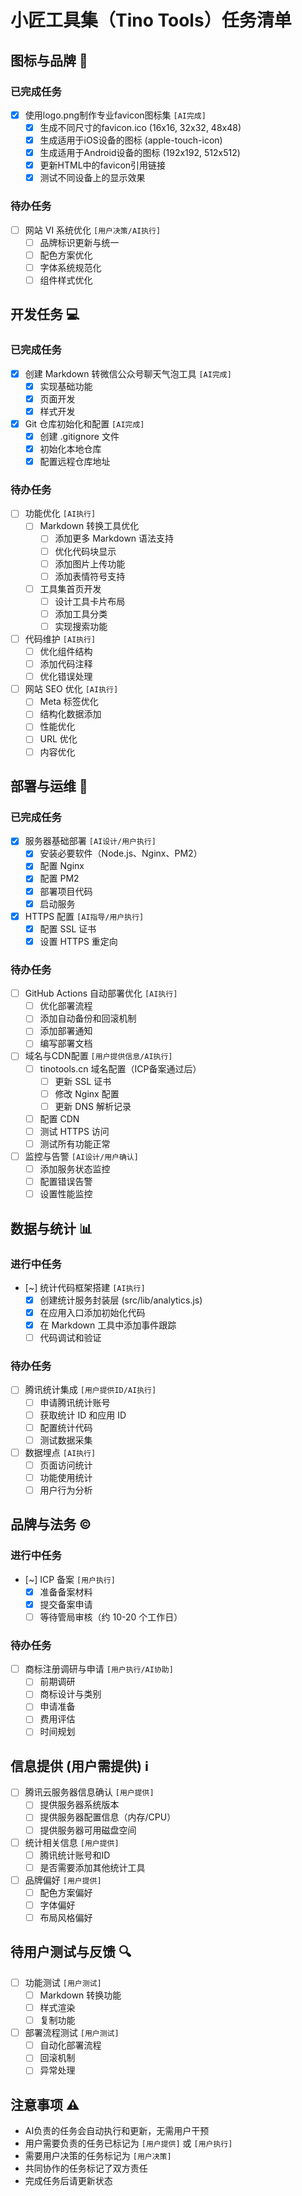 # 小匠工具集（Tino Tools）任务清单

## 图标与品牌 🎨

### 已完成任务
- [x] 使用logo.png制作专业favicon图标集 `[AI完成]`
  - [x] 生成不同尺寸的favicon.ico (16x16, 32x32, 48x48)
  - [x] 生成适用于iOS设备的图标 (apple-touch-icon)
  - [x] 生成适用于Android设备的图标 (192x192, 512x512)
  - [x] 更新HTML中的favicon引用链接
  - [x] 测试不同设备上的显示效果

### 待办任务
- [ ] 网站 VI 系统优化 `[用户决策/AI执行]`
  - [ ] 品牌标识更新与统一
  - [ ] 配色方案优化
  - [ ] 字体系统规范化
  - [ ] 组件样式优化

## 开发任务 💻

### 已完成任务
- [x] 创建 Markdown 转微信公众号聊天气泡工具 `[AI完成]`
  - [x] 实现基础功能
  - [x] 页面开发
  - [x] 样式开发
- [x] Git 仓库初始化和配置 `[AI完成]`
  - [x] 创建 .gitignore 文件
  - [x] 初始化本地仓库
  - [x] 配置远程仓库地址

### 待办任务
- [ ] 功能优化 `[AI执行]`
  - [ ] Markdown 转换工具优化
    - [ ] 添加更多 Markdown 语法支持
    - [ ] 优化代码块显示
    - [ ] 添加图片上传功能
    - [ ] 添加表情符号支持
  - [ ] 工具集首页开发
    - [ ] 设计工具卡片布局
    - [ ] 添加工具分类
    - [ ] 实现搜索功能
  
- [ ] 代码维护 `[AI执行]`
  - [ ] 优化组件结构
  - [ ] 添加代码注释
  - [ ] 优化错误处理
  
- [ ] 网站 SEO 优化 `[AI执行]`
  - [ ] Meta 标签优化
  - [ ] 结构化数据添加
  - [ ] 性能优化
  - [ ] URL 优化
  - [ ] 内容优化

## 部署与运维 🚀

### 已完成任务
- [x] 服务器基础部署 `[AI设计/用户执行]`
  - [x] 安装必要软件（Node.js、Nginx、PM2）
  - [x] 配置 Nginx
  - [x] 配置 PM2
  - [x] 部署项目代码
  - [x] 启动服务
- [x] HTTPS 配置 `[AI指导/用户执行]`
  - [x] 配置 SSL 证书
  - [x] 设置 HTTPS 重定向

### 待办任务
- [ ] GitHub Actions 自动部署优化 `[AI执行]`
  - [ ] 优化部署流程
  - [ ] 添加自动备份和回滚机制
  - [ ] 添加部署通知
  - [ ] 编写部署文档

- [ ] 域名与CDN配置 `[用户提供信息/AI执行]`
  - [ ] tinotools.cn 域名配置（ICP备案通过后）
    - [ ] 更新 SSL 证书
    - [ ] 修改 Nginx 配置
    - [ ] 更新 DNS 解析记录
  - [ ] 配置 CDN
  - [ ] 测试 HTTPS 访问
  - [ ] 测试所有功能正常

- [ ] 监控与告警 `[AI设计/用户确认]`
  - [ ] 添加服务状态监控
  - [ ] 配置错误告警
  - [ ] 设置性能监控

## 数据与统计 📊

### 进行中任务
- [~] 统计代码框架搭建 `[AI执行]`
  - [x] 创建统计服务封装层 (src/lib/analytics.js)
  - [x] 在应用入口添加初始化代码
  - [x] 在 Markdown 工具中添加事件跟踪
  - [ ] 代码调试和验证

### 待办任务
- [ ] 腾讯统计集成 `[用户提供ID/AI执行]`
  - [ ] 申请腾讯统计账号
  - [ ] 获取统计 ID 和应用 ID
  - [ ] 配置统计代码
  - [ ] 测试数据采集

- [ ] 数据埋点 `[AI执行]`
  - [ ] 页面访问统计
  - [ ] 功能使用统计
  - [ ] 用户行为分析

## 品牌与法务 ©

### 进行中任务
- [~] ICP 备案 `[用户执行]`
  - [x] 准备备案材料
  - [x] 提交备案申请
  - [ ] 等待管局审核（约 10-20 个工作日）

### 待办任务
- [ ] 商标注册调研与申请 `[用户执行/AI协助]`
  - [ ] 前期调研
  - [ ] 商标设计与类别
  - [ ] 申请准备
  - [ ] 费用评估
  - [ ] 时间规划

## 信息提供 (用户需提供) ℹ️

- [ ] 腾讯云服务器信息确认 `[用户提供]`
  - [ ] 提供服务器系统版本
  - [ ] 提供服务器配置信息（内存/CPU）
  - [ ] 提供服务器可用磁盘空间

- [ ] 统计相关信息 `[用户提供]`
  - [ ] 腾讯统计账号和ID
  - [ ] 是否需要添加其他统计工具
  
- [ ] 品牌偏好 `[用户提供]`
  - [ ] 配色方案偏好
  - [ ] 字体偏好
  - [ ] 布局风格偏好

## 待用户测试与反馈 🔍

- [ ] 功能测试 `[用户测试]`
  - [ ] Markdown 转换功能
  - [ ] 样式渲染
  - [ ] 复制功能

- [ ] 部署流程测试 `[用户测试]`
  - [ ] 自动化部署流程
  - [ ] 回滚机制
  - [ ] 异常处理

## 注意事项 ⚠️

- AI负责的任务会自动执行和更新，无需用户干预
- 用户需要负责的任务已标记为 `[用户提供]` 或 `[用户执行]`
- 需要用户决策的任务标记为 `[用户决策]`
- 共同协作的任务标记了双方责任
- 完成任务后请更新状态 